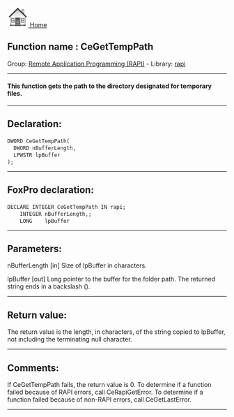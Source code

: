 [<img src="../../images/home.png"> Home ](https://github.com/VFPX/Win32API)  

## Function name : CeGetTempPath
Group: [Remote Application Programming (RAPI)](../../functions_group.md#Remote_Application_Programming_(RAPI))  -  Library: [rapi](../../../libraries.md#rapi)  
***  


#### This function gets the path to the directory designated for temporary files. 
***  


## Declaration:
```foxpro  
DWORD CeGetTempPath(
  DWORD nBufferLength,
  LPWSTR lpBuffer
);  
```  
***  


## FoxPro declaration:
```foxpro  
DECLARE INTEGER CeGetTempPath IN rapi;
	INTEGER nBufferLength,;
	LONG    lpBuffer  
```  
***  


## Parameters:
nBufferLength 
[in] Size of lpBuffer in characters. 

lpBuffer 
[out] Long pointer to the buffer for the folder path. The returned string ends in a backslash (\).  
***  


## Return value:
The return value is the length, in characters, of the string copied to lpBuffer, not including the terminating null character.  
***  


## Comments:
If CeGetTempPath fails, the return value is 0. To determine if a function failed because of RAPI errors, call CeRapiGetError. To determine if a function failed because of non-RAPI errors, call CeGetLastError.  
  
***  

